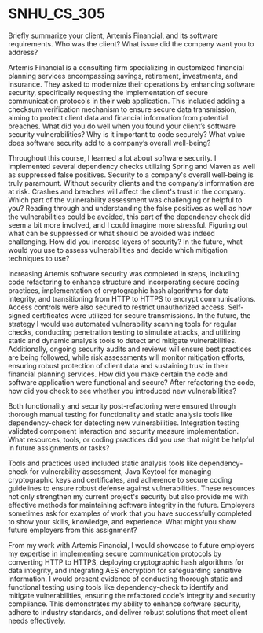 # SNHU_CS_305
Briefly summarize your client, Artemis Financial, and its software requirements. Who was the client? What issue did the company want you to address?

Artemis Financial is a consulting firm specializing in customized financial planning services encompassing savings, retirement, investments, and insurance. They asked to modernize their operations by enhancing software security, specifically requesting the implementation of secure communication protocols in their web application. This included adding a checksum verification mechanism to ensure secure data transmission, aiming to protect client data and financial information from potential breaches.
What did you do well when you found your client’s software security vulnerabilities? Why is it important to code securely? What value does software security add to a company’s overall well-being? 

Throughout this course, I learned a lot about software security. I implemented several dependency checks utilizing Spring and Maven as well as suppressed false positives. Security to a company's overall well-being is truly paramount. Without security clients and the company’s information are at risk. Crashes and breaches will affect the client's trust in the company.
Which part of the vulnerability assessment was challenging or helpful to you?
Reading through and understanding the false positives as well as how the vulnerabilities could be avoided, this part of the dependency check did seem a bit more involved, and I could imagine more stressful. Figuring out what can be suppressed or what should be avoided was indeed challenging. 
How did you increase layers of security? In the future, what would you use to assess vulnerabilities and decide which mitigation techniques to use?

Increasing Artemis software security was completed in steps, including code refactoring to enhance structure and incorporating secure coding practices, implementation of cryptographic hash algorithms for data integrity, and transitioning from HTTP to HTTPS to encrypt communications. Access controls were also secured to restrict unauthorized access. Self-signed certificates were utilized for secure transmissions. In the future, the strategy I would use automated vulnerability scanning tools for regular checks, conducting penetration testing to simulate attacks, and utilizing static and dynamic analysis tools to detect and mitigate vulnerabilities. Additionally, ongoing security audits and reviews will ensure best practices are being followed, while risk assessments will monitor mitigation efforts, ensuring robust protection of client data and sustaining trust in their financial planning services.
How did you make certain the code and software application were functional and secure? After refactoring the code, how did you check to see whether you introduced new vulnerabilities? 

Both functionality and security post-refactoring were ensured through thorough manual testing for functionality and static analysis tools like dependency-check for detecting new vulnerabilities. Integration testing validated component interaction and security measure implementation. 
What resources, tools, or coding practices did you use that might be helpful in future assignments or tasks?

Tools and practices used included static analysis tools like dependency-check for vulnerability assessment, Java Keytool for managing cryptographic keys and certificates, and adherence to secure coding guidelines to ensure robust defense against vulnerabilities. These resources not only strengthen my current project's security but also provide me with effective methods for maintaining software integrity in the future.
Employers sometimes ask for examples of work that you have successfully completed to show your skills, knowledge, and experience. What might you show future employers from this assignment?

From my work with Artemis Financial, I would showcase to future employers my expertise in implementing secure communication protocols by converting HTTP to HTTPS, deploying cryptographic hash algorithms for data integrity, and integrating AES encryption for safeguarding sensitive information. I would present evidence of conducting thorough static and functional testing using tools like dependency-check to identify and mitigate vulnerabilities, ensuring the refactored code's integrity and security compliance. This demonstrates my ability to enhance software security, adhere to industry standards, and deliver robust solutions that meet client needs effectively.
